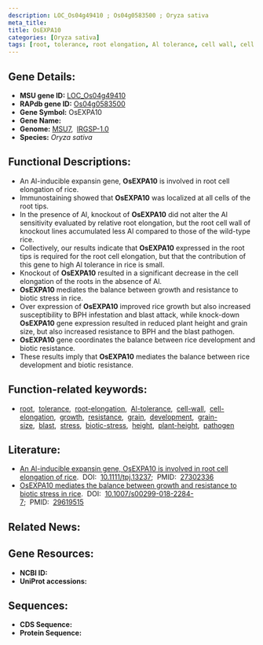 ```yaml
---
description: LOC_Os04g49410 ; Os04g0583500 ; Oryza sativa
meta_title:
title: OsEXPA10
categories: [Oryza sativa]
tags: [root, tolerance, root elongation, Al tolerance, cell wall, cell elongation, growth, resistance, grain, development, grain size, blast, stress, biotic stress, height, plant height, pathogen]
---
```


## Gene Details:
- **MSU gene ID:** [LOC_Os04g49410](http://rice.uga.edu/cgi-bin/ORF_infopage.cgi?orf=LOC_Os04g49410)  
- **RAPdb gene ID:** [Os04g0583500](https://rapdb.dna.affrc.go.jp/locus/?name=Os04g0583500)  
- **Gene Symbol:** OsEXPA10
- **Gene Name:**
- **Genome:**  [MSU7](http://rice.uga.edu/),&nbsp;&nbsp;[IRGSP-1.0](https://rapdb.dna.affrc.go.jp/download/irgsp1.html)
- **Species:** *Oryza sativa*

## Functional Descriptions:
   - An Al-inducible expansin gene, **OsEXPA10** is involved in root cell elongation of rice.
   - Immunostaining showed that **OsEXPA10** was localized at all cells of the root tips.
   - In the presence of Al, knockout of **OsEXPA10** did not alter the Al sensitivity evaluated by relative root elongation, but the root cell wall of knockout lines accumulated less Al compared to those of the wild-type rice.
   - Collectively, our results indicate that **OsEXPA10** expressed in the root tips is required for the root cell elongation, but that the contribution of this gene to high Al tolerance in rice is small.
   - Knockout of **OsEXPA10** resulted in a significant decrease in the cell elongation of the roots in the absence of Al.
   - **OsEXPA10** mediates the balance between growth and resistance to biotic stress in rice.
   - Over expression of **OsEXPA10** improved rice growth but also increased susceptibility to BPH infestation and blast attack, while knock-down **OsEXPA10** gene expression resulted in reduced plant height and grain size, but also increased resistance to BPH and the blast pathogen.
   - **OsEXPA10** gene coordinates the balance between rice development and biotic resistance.
   - These results imply that **OsEXPA10** mediates the balance between rice development and biotic resistance.

## Function-related keywords:
   - [root](/tags/root/),&nbsp;&nbsp;[tolerance](/tags/tolerance/),&nbsp;&nbsp;[root-elongation](/tags/root-elongation/),&nbsp;&nbsp;[Al-tolerance](/tags/Al-tolerance/),&nbsp;&nbsp;[cell-wall](/tags/cell-wall/),&nbsp;&nbsp;[cell-elongation](/tags/cell-elongation/),&nbsp;&nbsp;[growth](/tags/growth/),&nbsp;&nbsp;[resistance](/tags/resistance/),&nbsp;&nbsp;[grain](/tags/grain/),&nbsp;&nbsp;[development](/tags/development/),&nbsp;&nbsp;[grain-size](/tags/grain-size/),&nbsp;&nbsp;[blast](/tags/blast/),&nbsp;&nbsp;[stress](/tags/stress/),&nbsp;&nbsp;[biotic-stress](/tags/biotic-stress/),&nbsp;&nbsp;[height](/tags/height/),&nbsp;&nbsp;[plant-height](/tags/plant-height/),&nbsp;&nbsp;[pathogen](/tags/pathogen/)

## Literature:
   - [An Al-inducible expansin gene, OsEXPA10 is involved in root cell elongation of rice](https://www.doi.org/10.1111/tpj.13237).&nbsp;&nbsp;DOI:&nbsp;&nbsp;[10.1111/tpj.13237](https://www.doi.org/10.1111/tpj.13237);&nbsp;&nbsp;PMID:&nbsp;&nbsp;[27302336](https://pubmed.ncbi.nlm.nih.gov/27302336/)
   - [OsEXPA10 mediates the balance between growth and resistance to biotic stress in rice](https://www.doi.org/10.1007/s00299-018-2284-7).&nbsp;&nbsp;DOI:&nbsp;&nbsp;[10.1007/s00299-018-2284-7](https://www.doi.org/10.1007/s00299-018-2284-7);&nbsp;&nbsp;PMID:&nbsp;&nbsp;[29619515](https://pubmed.ncbi.nlm.nih.gov/29619515/)

## Related News:

## Gene Resources:
- **NCBI ID:**  []()
- **UniProt accessions:** [](https://www.uniprot.org/uniprotkb//entry)

## Sequences:
- **CDS Sequence:**
- **Protein Sequence:**
